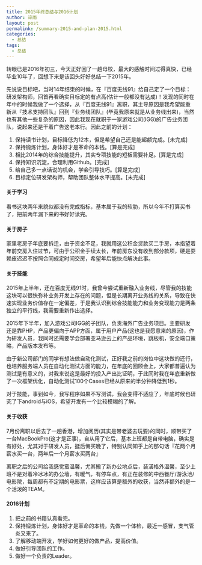 ```yaml
---
title: 2015年终总结与2016计划
author: 谇雨
layout: post
permalink: /summary-2015-and-plan-2015.html
categories:
  - 总结
tags:
  - 总结
---
```


转眼已是2016年初三，今天正好回了一趟母校，最大的感触时间过得真快，已经毕业10年了，回想下来是该回头好好总结一下2015年。

先说说目标吧，当时14年结束的时候，在『百度无线91』给自己定了一个目标：研发架构师，回首再看确实目标定的有点高(估计一般都没有达成)！发现的同时在年中的时候我做了一个选择，从『百度无线91』离职，其主导原因是我希望能重新从『技术支持团队』回到『业务线团队』(毕竟我原来就是从业务线出来)，当然也有其他一些复杂的原因，因此我现在就职于一家游戏公司(IGG)的广告业务团队，说起来还是干着广告这老本行。因此之前的计划：

1. 保持读书计划，目标降低为12本，但是希望自己还是能超额完成。[未完成]
2. 保持锻炼计划，身体好才是革命的本钱。[算是完成]
3. 相比2014年的综合技能提升，其实专项技能的短板需要补足。[算是完成]
4. 保持知识沉淀，合理利用Github。[完成]
5. 给自己多一点话说的机会，学会引导技巧。[算是完成]
6. 目标定位研发架构师，帮助团队整体水平提高。[未完成]

<!--more-->

#### 关于学习

看书这块两年来貌似都没有完成指标，基本属于我的软肋，所以今年不打算买书了，把前两年漏下来的书好好读完。

#### 关于房子
家里老房子年底要拆迁，由于资金不足，我就用这公积金贷款买二手房，本指望着年前交房入住过节，可由于公积金手续太长，年前房东没有收到部分款项，硬是耍赖皮迟迟不按照合同规定时间交房，希望年后能快点解决此事。


#### 关于技能

2015年上半年，还在百度无线91时，我曾今尝试重新融入业务线，尽管我的技能这块可以很快弥补业务开发上存在的问题，但是长期离开业务线的关系，导致在快速实现业务价值存在一定偏差，于是我认识到综合技能能力和业务变现能力是两条独立的平行线，我需要重新作出选择。

2015年下半年，加入游戏公司IGG的子团队，负责海外广告业务项目。主要研发还是靠PHP，产品更偏向于APP方面，属于用户产品(这也是我愿意来的原因)，作为研发人员，我同时还需要学会部署亚马逊云上的产品环境，跳板机，安全端口策略，产品版本发布等。

由于新公司部门的同学有想法做自动化测试，正好我之前的岗位中这块做的还行，也培养服务端人员在自动化测试方面的能力，在年底的回顾会上，大家都普遍认为测试是有意义的，对我来说这是最好的投入产出比证明，于此同时我在年底重新做了一次框架优化，自动化测试100个Cases已经从原来的半分钟降低到1秒。

对于技能，事到如今，我写程序如果不写测试，我会变得不适应了，年底时候也研究了下android与iOS，希望开发有一个比较模糊的了解。

#### 关于收获

7月份离职以后去了一趟香港，增加阅历(其实是带老婆去玩耍)的同时，顺带买了一台MacBookPro(这才是正事)，自从用了它后，基本上班都是自带电脑，确实是有好处，尤其对于研发人员，挺后悔买晚了，特别认同知乎上的那句话『花两个月薪水买一台，两年后一个月薪水买两台』

离职之后的公司给我感觉蛮温馨，尤其搬了新办公地点后，装潢格外温馨，至少上班不是对着冷冰冰的办公墙，有暖气，有停车点，有正在装修的中西餐厅/游泳池/电影院，每周都有不定期的电影票，这样应该算是额外的收获，当然非额外的是一个活泼的TEAM。

#### 2016计划

1. 把之前的书籍认真看完。
2. 保持锻炼计划，身体好才是革命的本钱，先做一个体检，最近一感冒，支气管炎又来了。
3. 了解移动端开发，学好如何更好的做产品，提高价值。
4. 做好引导团队的工作。
5. 做好一个负责的Leader。


